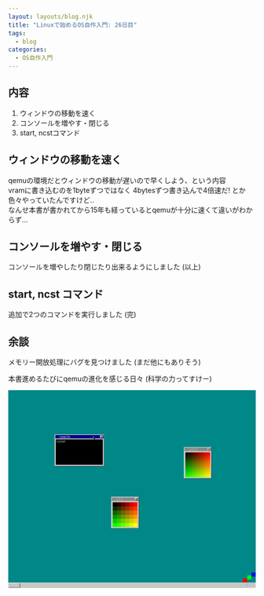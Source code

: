 ```yaml
---
layout: layouts/blog.njk
title: "Linuxで始めるOS自作入門: 26日目"
tags:
  - blog
categories:
  - OS自作入門
---
```


## 内容
1. ウィンドウの移動を速く
1. コンソールを増やす・閉じる
1. start, ncstコマンド

## ウィンドウの移動を速く
qemuの環境だとウィンドウの移動が遅いので早くしよう、という内容  
vramに書き込むのを1byteずつではなく 4bytesずつ書き込んで4倍速だ!
とか色々やっていたんですけど..  
なんせ本書が書かれてから15年も経っているとqemuが十分に速くて違いがわからず...

## コンソールを増やす・閉じる
コンソールを増やしたり閉じたり出来るようにしました
(以上)

## start, ncst コマンド
追加で2つのコマンドを実行しました
(完)

## 余談
メモリー開放処理にバグを見つけました
(まだ他にもありそう)

本書進めるたびにqemuの進化を感じる日々
(科学の力ってすけー)

![osの画像1](os-26day.png)
